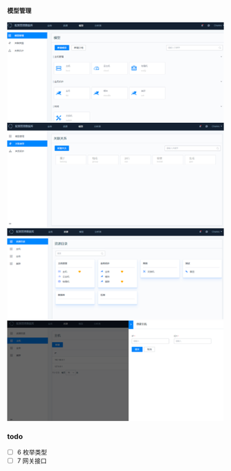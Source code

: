 #### 模型管理
![img.png](img.png)
 ![img_1.png](img_1.png)
![img_2.png](img_2.png)
![img_3.png](img_3.png)
### todo

-[ ] 6 枚举类型
-[ ] 7 网关接口
